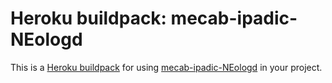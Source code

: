 Heroku buildpack: mecab-ipadic-NEologd
=======================

This is a [Heroku buildpack](http://devcenter.heroku.com/articles/buildpacks) for using [mecab-ipadic-NEologd](https://github.com/neologd/mecab-ipadic-neologd) in your project.